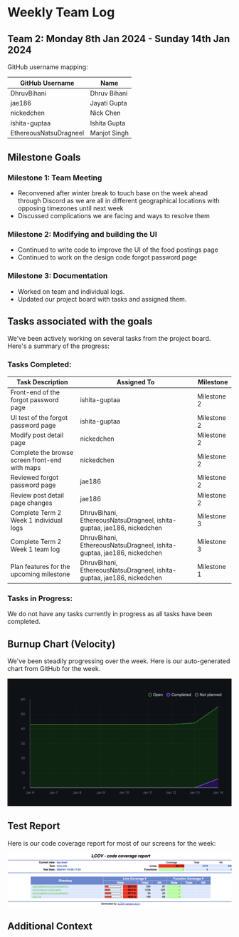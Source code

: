# Weekly Team Log

## Team 2: Monday 8th Jan 2024 - Sunday 14th Jan 2024

GitHub username mapping:

| GitHub Username        | Name         |
| ---------------------- | ------------ |
| DhruvBihani            | Dhruv Bihani |
| jae186                 | Jayati Gupta |
| nickedchen             | Nick Chen    |
| ishita-guptaa          | Ishita Gupta |
| EthereousNatsuDragneel | Manjot Singh |

## Milestone Goals

### Milestone 1: Team Meeting

- Reconvened after winter break to touch base on the week ahead through Discord as we are all in different geographical locations with opposing timezones until next week
- Discussed complications we are facing and ways to resolve them

### Milestone 2: Modifying and building the UI

- Continued to write code to improve the UI of the food postings page
- Continued to work on the design code forgot password page

### Milestone 3: Documentation

- Worked on team and individual logs.
- Updated our project board with tasks and assigned them.

## Tasks associated with the goals

We've been actively working on several tasks from the project board. Here's a summary of the progress:

### Tasks Completed:

| Task Description                               | Assigned To                                                            | Milestone   |
| ---------------------------------------------- | ---------------------------------------------------------------------- | ----------- |
| Front-end of the forgot password page          | ishita-guptaa                                                          | Milestone 2 |
| UI test of the forgot password page            | ishita-guptaa                                                          | Milestone 2 |
| Modify post detail page                        | nickedchen                                                             | Milestone 2 |
| Complete the browse screen front-end with maps | nickedchen                                                             | Milestone 2 |
| Reviewed forgot password page                  | jae186                                                                 | Milestone 2 |
| Review post detail page changes                | jae186                                                                 | Milestone 2 |
| Complete Term 2 Week 1 individual logs         | DhruvBihani, EthereousNatsuDragneel, ishita-guptaa, jae186, nickedchen | Milestone 3 |
| Complete Term 2 Week 1 team log                | DhruvBihani, EthereousNatsuDragneel, ishita-guptaa, jae186, nickedchen | Milestone 3 |
| Plan features for the upcoming milestone       | DhruvBihani, EthereousNatsuDragneel, ishita-guptaa, jae186, nickedchen | Milestone 1 |

### Tasks in Progress:

We do not have any tasks currently in progress as all tasks have been completed.

## Burnup Chart (Velocity)

We've been steadily progressing over the week. Here is our auto-generated chart from GitHub for the week.

![burnup](./Burnup%20Charts/burnupWeek14.png)

## Test Report

Here is our code coverage report for most of our screens for the week:

![test_report](./Test%20Reports/testReportW14.png)

## Additional Context
